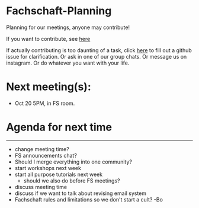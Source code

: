 # Fachschaft-Planning

Planning for our meetings, anyone may contribute!

If you want to contribute, see [here](contributing.md)

If actually contributing is too daunting of a task, click [here](https://github.com/fs-linguistics/Fachschaft-Planning/issues/new/choose) 
to fill out a github issue for clarification. Or ask in one of our group chats. Or message us on instagram. Or do whatever you want with your life. 

# Next meeting(s):

- Oct 20 5PM, in FS room. 

# Agenda for next time

---

- change meeting time?
- FS announcements chat?
- Should I merge everything into one community?
- start workshops next week
- start all purpose tutorials next week
  - should we also do before FS meetings?
- discuss meeting time 
- discuss if we want to talk about revising email system
- Fachschaft rules and limitations so we don't start a cult? -Bo

